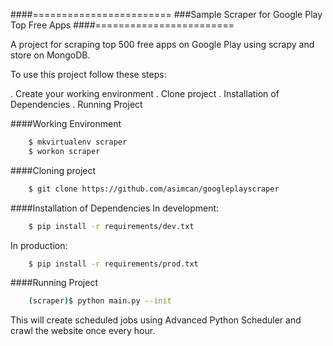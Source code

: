 ####========================
###Sample Scraper for Google Play Top Free Apps
####========================

A project for scraping top 500 free apps on Google Play using scrapy and store on MongoDB.

To use this project follow these steps:

. Create your working environment
. Clone project
. Installation of Dependencies
. Running Project

####Working Environment

```bash
    $ mkvirtualenv scraper
    $ workon scraper
```


####Cloning project

```bash
    $ git clone https://github.com/asimcan/googleplayscraper
```

####Installation of Dependencies
In development:

```bash
    $ pip install -r requirements/dev.txt
```

In production:

```bash
    $ pip install -r requirements/prod.txt
```

####Running Project

```bash
    (scraper)$ python main.py --init
```

This will create scheduled jobs using Advanced Python Scheduler and crawl the website once every hour.
